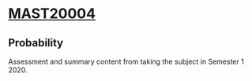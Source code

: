 # [MAST20004](https://handbook.unimelb.edu.au/2020/subjects/mast20004)
## Probability
Assessment and summary content from taking the subject in Semester 1 2020.
